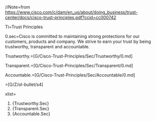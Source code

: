 //Note=from <a href="https://www.cisco.com/c/dam/en_us/about/doing_business/trust-center/docs/cisco-trust-principles.pdf?ccid=cc000742">https://www.cisco.com/c/dam/en_us/about/doing_business/trust-center/docs/cisco-trust-principles.pdf?ccid=cc000742</a>

Ti=Trust Principles

0.sec=Cisco is committed to maintaining strong protections for our customers, products and company. We strive to earn your trust by being trustworthy, transparent and accountable.

Trustworthy.=[G/Cisco-Trust-Principles/Sec/Trustworthy/0.md]

Transparent.=[G/Cisco-Trust-Principles/Sec/Transparent/0.md]

Accountable.=[G/Cisco-Trust-Principles/Sec/Accountable/0.md]

=[G/Z/ol-bullet/s4]

xlist=<ol><li>{Trustworthy.Sec}<li>{Transparent.Sec}<li>{Accountable.Sec}</ol>